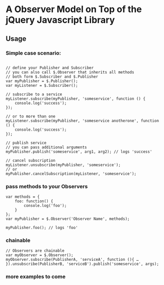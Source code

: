 # A Observer Model on Top of the jQuery Javascript Library
## Usage

### Simple case scenario:

```

// define your Publisher and Subscriber
// you can also call $.Observer that inherits all methods 
// both form $.Subscriber and $.Publisher
var myPublisher = $.Publisher();
var myListener = $.Subscriber();

// subscribe to a service	
myListener.subscribe(myPublisher, 'someservice', function () {
	console.log('success');
});

// or to more than one	
myListener.subscribe(myPublisher, 'someservice anotherone', function () {
	console.log('success');
});

// publish service	
// you can pass additional arguments
myPublisher.publish('someservice', arg1, arg2); // logs 'success'

// cancel subscription
myListener.unsubscribe(myPublisher, 'someservice');
// or
myPublisher.cancelSubscription(myListener, 'someservice');
```

### pass methods to your Observers

```
var methods = {
	foo: function() {
		console.log('foo');
	}
};
var myPublisher = $.Observer('Observer Name', methods);

myPublisher.foo(); // logs 'foo'
```

### chainable

```
// Observers are chainable
var myObserver = $.Observer();	
myObserver.subscribe(PublisherA, 'serviceA', function (){ … }).unsubscribe(PublisherB, 'serviceB').publish('someservice', args);
```
	

### more examples to come	

